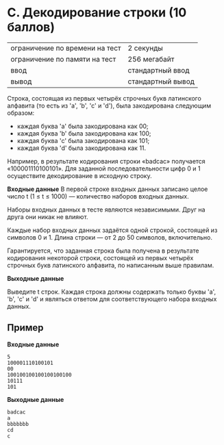 # C. Декодирование строки (10 баллов)

|                                |                   |
|--------------------------------|-------------------|
| ограничение по времени на тест | 2 секунды         |
| ограничение по памяти на тест  | 256 мегабайт      |
| ввод                           | стандартный ввод  |
| вывод                          | стандартный вывод |

Строка, состоящая из первых четырёх строчных букв латинского алфавита (то есть из 'a', 'b', 'c' и 'd'), была
закодирована следующим образом:

* каждая буква 'a' была закодирована как 00;
* каждая буква 'b' была закодирована как 100;
* каждая буква 'c' была закодирована как 101;
* каждая буква 'd' была закодирована как 11.

Например, в результате кодирования строки «badcac» получается «100001110100101».
Для заданной последовательности цифр 0 и 1 осуществите декодирование в исходную строку.

**Входные данные**
В первой строке входных данных записано целое число t (1 ≤ t ≤ 1000) — количество наборов входных данных.

Наборы входных данных в тесте являются независимыми. Друг на друга они никак не влияют.

Каждые набор входных данных задаётся одной строкой, состоящей из символов 0 и 1. Длина строки — от 2 до 50 символов,
включительно.

Гарантируется, что заданная строка была получена в результате кодирования некоторой строки, состоящей из первых четырёх
строчных букв латинского алфавита, по написанным выше правилам.

**Выходные данные**

Выведите t строк. Каждая строка должны содержать только буквы 'a', 'b', 'c' и 'd' и являться ответом для
соответствующего набора входных данных.

## Пример

**Входные данные**

```
5
100001110100101
00
100100100100100100100
10111
101
```

**Выходные данные**
```
badcac
a
bbbbbbb
cd
c
```